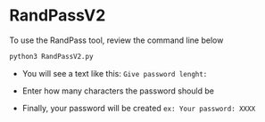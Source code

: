 # RandPassV2

To use the RandPass tool, review the command line below

```sh
python3 RandPassV2.py
```
- You will see a text like this:
```Give password lenght: ```

- Enter how many characters the password should be

- Finally, your password will be created
``` ex: Your password: XXXX ```
